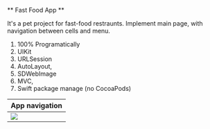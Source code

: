 ** Fast Food App **

It's a pet project for fast-food restraunts. Implement main page, with navigation between cells and menu.

1. 100% Programatically
2. UIKit
3. URLSession
4. AutoLayout,
5. SDWebImage
6. MVC,
7. Swift package manage (no CocoaPods)

| App navigation        |
|-----------------------|
| ![](fastfoodApp.gif)  |

